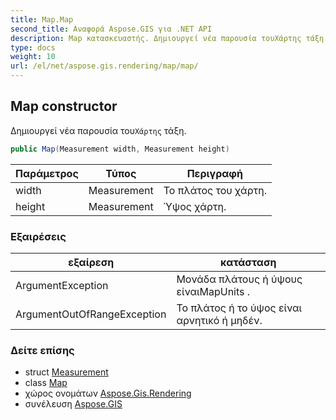```yaml
---
title: Map.Map
second_title: Αναφορά Aspose.GIS για .NET API
description: Map κατασκευαστής. Δημιουργεί νέα παρουσία τουΧάρτης τάξη.
type: docs
weight: 10
url: /el/net/aspose.gis.rendering/map/map/
---
```

## Map constructor

Δημιουργεί νέα παρουσία του`Χάρτης` τάξη.

```csharp
public Map(Measurement width, Measurement height)
```

| Παράμετρος | Τύπος | Περιγραφή |
| --- | --- | --- |
| width | Measurement | Το πλάτος του χάρτη. |
| height | Measurement | Ύψος χάρτη. |

### Εξαιρέσεις

| εξαίρεση | κατάσταση |
| --- | --- |
| ArgumentException | Μονάδα πλάτους ή ύψους είναιMapUnits . |
| ArgumentOutOfRangeException | Το πλάτος ή το ύψος είναι αρνητικό ή μηδέν. |

### Δείτε επίσης

* struct [Measurement](../../measurement/)
* class [Map](../)
* χώρος ονομάτων [Aspose.Gis.Rendering](../../map/)
* συνέλευση [Aspose.GIS](../../../)



